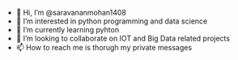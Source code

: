 - 👋 Hi, I’m @saravananmohan1408
- 👀 I’m interested in python programming and data science
- 🌱 I’m currently learning pyhton
- 💞️ I’m looking to collaborate on IOT and Big Data related projects
- 📫 How to reach me is thorugh my private messages

<!---
saravananmohan1408/saravananmohan1408 is a ✨ special ✨ repository because its `README.md` (this file) appears on your GitHub profile.
You can click the Preview link to take a look at your changes.
--->
